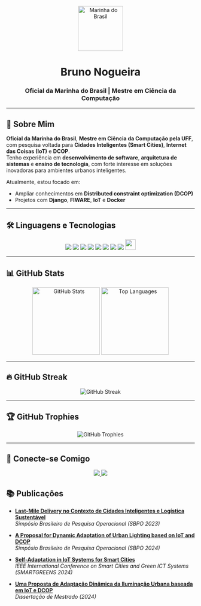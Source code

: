 <!-- Banner com Nome e Logo -->
<p align="center">
  <img src="https://upload.wikimedia.org/wikipedia/commons/thumb/7/70/Logo_of_the_Brazilian_Navy_%28symbol%29.svg/750px-Logo_of_the_Brazilian_Navy_%28symbol%29.svg.png" alt="Marinha do Brasil" width="120"/>
</p>

<h1 align="center">Bruno Nogueira</h1>
<h3 align="center">Oficial da Marinha do Brasil | Mestre em Ciência da Computação </h3>

---

## 📜 Sobre Mim
**Oficial da Marinha do Brasil**, **Mestre em Ciência da Computação pela UFF**, com pesquisa voltada para **Cidades Inteligentes (Smart Cities)**, **Internet das Coisas (IoT)** e **DCOP**.  
Tenho experiência em **desenvolvimento de software**, **arquitetura de sistemas** e **ensino de tecnologia**, com forte interesse em soluções inovadoras para ambientes urbanos inteligentes.

Atualmente, estou focado em:
- Ampliar conhecimentos em **Distributed constraint optimization (DCOP)**
- Projetos com **Django**, **FIWARE**, **IoT** e **Docker**

---

## 🛠️ Linguagens e Tecnologias
<p align="center">
  <img src="https://img.shields.io/badge/Python-3776AB?style=for-the-badge&logo=python&logoColor=white" />
  <img src="https://img.shields.io/badge/JavaScript-F7DF1E?style=for-the-badge&logo=javascript&logoColor=black" />
  <img src="https://img.shields.io/badge/HTML5-E34F26?style=for-the-badge&logo=html5&logoColor=white" />
  <img src="https://img.shields.io/badge/CSS3-1572B6?style=for-the-badge&logo=css3&logoColor=white" />
  <img src="https://img.shields.io/badge/SQLite-003B57?style=for-the-badge&logo=sqlite&logoColor=white" />
  <img src="https://img.shields.io/badge/Django-092E20?style=for-the-badge&logo=django&logoColor=white" />
  <img src="https://img.shields.io/badge/Tkinter-FF6F00?style=for-the-badge&logo=python&logoColor=white" />
  <img src="https://img.shields.io/badge/Docker-2496ED?style=for-the-badge&logo=docker&logoColor=white" />
  <img src="https://nexus.lab.fiware.org/repository/raw/public/badges/chapters/iot-agents.svg" height="28em" />
</p>

---

## 📊 GitHub Stats
<p align="center">
  <img src="https://github-readme-stats.vercel.app/api?username=brunocnog&show_icons=true&theme=dark&title_color=FFB81C&text_color=FFFFFF&icon_color=00843D&bg_color=0A1D37&border_color=FFB81&Ccard_width=420" alt="GitHub Stats" height="180em"/>
  <img src="https://github-readme-stats.vercel.app/api/top-langs/?username=brunocnog&theme=dark&layout=compact&title_color=FFB81C&text_color=FFFFFF&icon_color=00843D&bg_color=0A1D37&border_color=FFB81C&card_width=420" alt="Top Languages" height="180em"/>
</p>

---

## 🔥 GitHub Streak
<p align="center">
  <img src="https://streak-stats.demolab.com?user=brunocnog&theme=dark&background=0A1D37&border=FFB81C&bg_color=0A1D37&ring=FFB81C&fire=FFB81C&currStreakLabel=FFB81C" alt="GitHub Streak"/>
</p>

---

## 🏆 GitHub Trophies
<p align="center">
  <img src="https://github-profile-trophy.vercel.app/?username=brunocnog&theme=discord&bg_color=0A1D37&no-frame=true&column=8&margin-w=8&margin-h=8" alt="GitHub Trophies"/>
</p>

---

## 🔗 Conecte-se Comigo
<p align="center">
  <a href="mailto:brunocesar.br@gmail.com">
    <img src="https://img.shields.io/badge/Gmail-D14836?style=for-the-badge&logo=gmail&logoColor=white" />
  </a>
  <a href="https://github.com/brunocnog">
    <img src="https://img.shields.io/badge/GitHub-100000?style=for-the-badge&logo=github&logoColor=white" />
  </a>
</p>

## 📚 Publicações

- [**Last-Mile Delivery no Contexto de Cidades Inteligentes e Logística Sustentável**](https://proceedings.science/sbpo/sbpo-2023/trabalhos/last-mile-delivery-no-contexto-de-cidades-inteligentes-e-logistica-sustentavel?lang=pt-br)  
  *Simpósio Brasileiro de Pesquisa Operacional (SBPO 2023)*

- [**A Proposal for Dynamic Adaptation of Urban Lighting based on IoT and DCOP**](https://proceedings.science/sbpo/sbpo-2024/papers/a-proposal-for-dynamic-adaptation-of-urban-lighting-based-on-iot-and-dcop?lang=en)  
  *Simpósio Brasileiro de Pesquisa Operacional (SBPO 2024)*

- [**Self-Adaptation in IoT Systems for Smart Cities**](https://ieeexplore.ieee.org/abstract/document/10390083)  
  *IEEE International Conference on Smart Cities and Green ICT Systems (SMARTGREENS 2024)*

- [**Uma Proposta de Adaptação Dinâmica da Iluminação Urbana baseada em IoT e DCOP**](https://www.ic.uff.br/wp-content/tesesedissertacoes/frontend-tesesdissertacoes/download.php?id=1196.pdf&tipo=trabalho)  
  *Dissertação de Mestrado (2024)*



